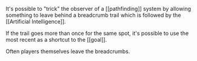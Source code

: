 It's possible to "trick" the observer of a [[pathfinding]] system by allowing something to leave behind a breadcrumb trail which is followed by the [[Artificial Intelligence]].

If the trail goes more than once for the same spot, it's possible to use the most recent as a shortcut to the [[goal]].

Often players themselves leave the breadcrumbs.